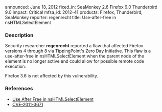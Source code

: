 announced: June 18, 2012
fixed_in: SeaMonkey 2.6
          Firefox 9.0
          Thunderbird 9.0
impact: Critical
mfsa_id: 2012-41
products: Firefox, Thunderbird, SeaMonkey
reporter: regenrecht
title: Use-after-free in nsHTMLSelectElement

<h3>Description</h3>

<p>Security researcher <strong>regenrecht</strong> reported a flaw that affected Firefox versions 4 through 8 via TippingPoint's Zero Day Initiative. This flaw is a use-after-free in nsHTMLSelectElement when the parent node of the element is no longer active and could allow for possible remote code execution.
</p>

<p class="note">Firefox 3.6 is not affected by this vulnerability.
</p>

<h3>References</h3>

<ul>
  <li><a href="https://bugzilla.mozilla.org/show_bug.cgi?id=739343">
      Use After Free in nsHTMLSelectElement</a></li>
  <li><a href="http://cve.mitre.org/cgi-bin/cvename.cgi?name=CVE-2011-3671" class="ex-ref">CVE-2011-3671</a></li>
</ul>



